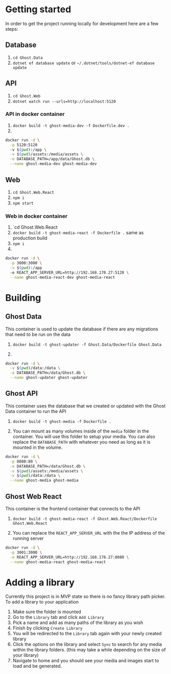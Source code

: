 # Getting started

In order to get the project running locally for development here are a few steps:

## Database

1. `cd Ghost.Data`
1. `dotnet ef database update` or `~/.dotnet/tools/dotnet-ef database update`

## API

1. `cd Ghost.Web`
1. `dotnet watch run --urls=http://localhost:5120`

### API in docker container

1. `docker build -t ghost-media-dev -f Dockerfile.dev .`
1.

```bash
docker run -d \
  -p 5120:5120
  -v $(pwd):/app \
  -v $(pwd)/assets:/media/assets \
  -e DATABASE_PATH=/app/data/Ghost.db \
  --name ghost-media-dev ghost-media-dev
```

## Web

1. `cd Ghost.Web.React`
1. `npm i`
1. `npm start`

### Web in docker container

1. `cd Ghost.Web.React
1. `docker build -t ghost-media-react -f Dockerfile .` same as production build
1. `npm i`
1.

```bash
docker run -d \
  -p 3000:3000 \
  -v $(pwd):/app
  -e REACT_APP_SERVER_URL=http://192.168.178.27:5120 \
  --name ghost-media-react-dev ghost-media-react
```

# Building

## Ghost Data

This container is used to update the database if there are any migrations that need to be run on the data

1. `docker build -t ghost-updater -f Ghost.Data/Dockerfile Ghost.Data`

1.

```bash
docker run -d \
  -v $(pwd)/data:/data \
  -e DATABASE_PATH=/data/Ghost.db \
  --name ghost-updater ghost-updater
```

## Ghost API

This container uses the database that we created or updated with the Ghost Data container to run the API

1. `docker build -t ghost-media -f Dockerfile .`

1. You can mount as many volumes inside of the `media` folder in the container. You will use this folder to setup your media.
   You can also replace the `DATABASE_PATH` with whatever you need as long as it is mounted in the volume.

```bash
docker run -d \
  -p 8080:80 \
  -e DATABASE_PATH=/data/Ghost.db \
  -v $(pwd)/assets:/media/assets \
  -v $(pwd)/data:/data \
  --name ghost-media ghost-media
```

## Ghost Web React

This container is the frontend container that connects to the API

1. `docker build -t ghost-media-react -f Ghost.Web.React/Dockerfile Ghost.Web.React`

1. You can replace the `REACT_APP_SERVER_URL` with the the IP address of the running server

```bash
docker run -d \
  -p 3001:3000 \
  -e REACT_APP_SERVER_URL=http://192.168.178.27:8080 \
  --name ghost-media-react ghost-media-react
```

# Adding a library

Currently this project is in MVP state so there is no fancy library path picker.
To add a library to your application

1. Make sure the folder is mounted
1. Go to the `Library` tab and click `Add Library`
1. Pick a name and add as many paths of the library as you wish
1. Finish by clicking `Create Library`
1. You will be redirected to the `Library` tab again with your newly created library
1. Click the options on the library and select `Sync` to search for any media within the library folders. (this may take a while depending on the size of your library)
1. Navigate to home and you should see your media and images start to load and be generated.
